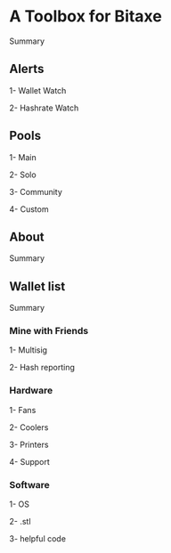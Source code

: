 # A Toolbox for Bitaxe

Summary

## Alerts

1- Wallet Watch

2- Hashrate Watch

## Pools

1- Main

2- Solo

3- Community

4- Custom

## About

Summary

## Wallet list

Summary

### Mine with Friends

1- Multisig

2- Hash reporting

### Hardware

1- Fans

2- Coolers

3- Printers

4- Support

### Software

1- OS

2- .stl

3- helpful code
